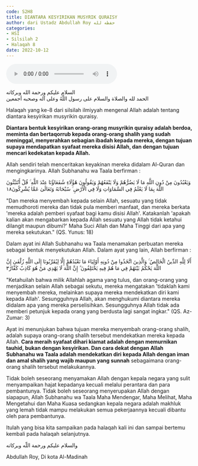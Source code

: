 ```yaml
---
code: S2H8
title: DIANTARA KESYIRIKAN MUSYRIK QURAISY
author: dari Ustadz Abdullah Roy حفظه لله
categories:
- HSI
- Silsilah 2
- Halaqah 8
date: 2022-10-12
---
```


<audio controls="" src="https://docs.google.com/uc?export=open&id=1-_OoC0wwrndhTIcWdcT5o39c2yTWxRzs"></audio>

<div class="dalil">
  السلام عليكم ورحمة الله وبركاته
  <br>
  الحمد لله والصلاة والسلام على رسول اللَّهُ وعلى آله وصحبه أجمعين
</div>

Halaqah yang ke-8 dari silsilah ilmiyyah mengenal Allah adalah tentang diantara kesyirikan musyrikin quraisy.

<b>Diantara bentuk kesyirikan orang-orang musyrikin quraisy adalah berdoa, meminta dan bertaqorrub kepada orang-orang shalih yang sudah meninggal, menyerahkan sebagian ibadah kepada mereka, dengan tujuan supaya mendapatkan syafaat mereka disisi Allah, dan dengan tujuan mencari kedekatan kepada Allah.</b>

Allah sendiri telah menceritakan keyakinan mereka didalam Al-Quran dan mengingkarinya. Allah Subhanahu wa Taala berfirman :
<div class="dalil">
  وَيَعْبُدُونَ مِنْ دُونِ اللَّهِ مَا لَا يَضُرُّهُمْ وَلَا يَنْفَعُهُمْ وَيَقُولُونَ هَٰؤُلَاءِ شُفَعَاؤُنَا عِنْدَ اللَّهِ ۚ قُلْ أَتُنَبِّئُونَ اللَّهَ بِمَا لَا يَعْلَمُ فِي السَّمَاوَاتِ وَلَا فِي الْأَرْضِ ۚ سُبْحَانَهُ وَتَعَالَىٰ عَمَّا يُشْرِكُونَ١٨
  <p>
  "Dan mereka menyembah kepada selain Allah, sesuatu yang tidak memudhoroti mereka dan tidak pula memberi manfaat, dan mereka berkata 'mereka adalah pemberi syafaat bagi kamu disisi Allah'. Katakanlah 'apakah kalian akan mengabarkan kepada Allah sesuatu yang Allah tidak ketahui dilangit maupun dibumi?' Maha Suci Allah dan Maha Tinggi dari apa yang mereka sekutukan." (QS. Yunus: 18)
  </p>
</div>

Dalam ayat ini Allah Subhanahu wa Taala menamakan perbuatan mereka sebagai bentuk menyekutukan Allah. Dalam ayat yang lain, Allah berfirman : 
<div class="dalil">
  أَلَا لِلَّهِ الدِّينُ الْخَالِصُ ۚ وَالَّذِينَ اتَّخَذُوا مِنْ دُونِهِ أَوْلِيَاءَ مَا نَعْبُدُهُمْ إِلَّا لِيُقَرِّبُونَا إِلَى اللَّهِ زُلْفَىٰ إِنَّ اللَّهَ يَحْكُمُ بَيْنَهُمْ فِي مَا هُمْ فِيهِ يَخْتَلِفُونَ ۗ إِنَّ اللَّهَ لَا يَهْدِي مَنْ هُوَ كَاذِبٌ كَفَّارٌ٣
  <p>
  "Ketahuilah bahwa milik Allahlah agama yang tulus, dan orang-orang yang menjadikan selain Allah sebagai sekutu, mereka mengatakan 'tidaklah kami menyembah mereka, melainkan supaya mereka mendekatkan diri kami kepada Allah'. Sesungguhnya Allah, akan menghukumi diantara mereka didalam apa yang mereka perselisihkan. Sesungguhnya Allah tidak ada memberi petunjuk kepada orang yang berdusta lagi sangat ingkar." (QS. Az-Zumar: 3)
  </p>
</div>

Ayat ini menunjukan bahwa tujuan mereka menyembah orang-orang shalih, adalah supaya orang-orang shalih tersebut mendekatkan mereka kepada Allah. <b>Cara meraih syafaat dihari kiamat adalah dengan memurnikan tauhid, bukan dengan kesyirikan. Dan cara dekat dengan Allah Subhanahu wa Taala adalah mendekatkan diri kepada Allah dengan iman dan amal shalih yang wajib maupun yang sunnah</b> sebagaimana orang-orang shalih tersebut melakukannya.

Tidak boleh seseorang menyamakan Allah dengan kepala negara yang sulit menyampaikan hajat kepadanya kecuali melalui perantara dan para pembantunya. Tidak boleh seseorang menyerupakan Allah dengan siapapun, Allah Subhanahu wa Taala Maha Mendengar, Maha Melihat, Maha Mengetahui dan Maha Kuasa sedangkan kepala negara adalah makhluk yang lemah tidak mampu melakukan semua pekerjaannya kecuali dibantu oleh para pembantunya.

Itulah yang bisa kita sampaikan pada halaqah kali ini dan sampai bertemu kembali pada halaqah selanjutnya.

<div class="dalil">
والسلام عليكم ورحمة اللّه وبركاته
</div>

<p class="signature">
Abdullah Roy, 
Di kota Al-Madinah
</p>
